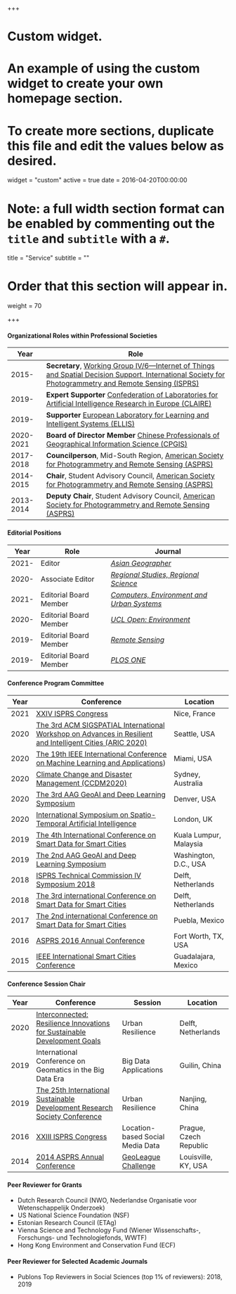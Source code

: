 +++
# Custom widget.
# An example of using the custom widget to create your own homepage section.
# To create more sections, duplicate this file and edit the values below as desired.
widget = "custom"
active = true
date = 2016-04-20T00:00:00

# Note: a full width section format can be enabled by commenting out the `title` and `subtitle` with a `#`.
title = "Service"
subtitle = ""

# Order that this section will appear in.
weight = 70

+++

#### Organizational Roles within Professional Societies
Year         | Role
-------------| ------------- 
2015-        | **Secretary**, [Working Group IV/6—Internet of Things and Spatial Decision Support, International Society for Photogrammetry and Remote Sensing (ISPRS)](http://www2.isprs.org/commissions/comm4/wg6.html)
2019-        | **Expert Supporter** [Confederation of Laboratories for Artificial Intelligence Research in Europe (CLAIRE)](https://claire-ai.org/)
2019-        | **Supporter** [European Laboratory for Learning and Intelligent Systems (ELLIS)](https://ellis.eu/)
2020-2021	 | **Board of Director Member** [Chinese Professionals of Geographical Information Science (CPGIS)](https://www.cpgis.org/)
2017- 2018   | **Councilperson**, Mid-South Region, [American Society for Photogrammetry and Remote Sensing (ASPRS)](https://www.asprs.org/)
2014-2015    | **Chair**, Student Advisory Council, [American Society for Photogrammetry and Remote Sensing (ASPRS)](https://www.asprs.org/)
2013-2014    | **Deputy Chair**, Student Advisory Council, [American Society for Photogrammetry and Remote Sensing (ASPRS)](https://www.asprs.org/)


#### Editorial Positions

Year| Role|Journal
----| ----|-------
2021-|Editor|[*Asian Geographer*](https://www.tandfonline.com/toc/rage20/current)
2020-|Associate Editor|[*Regional Studies, Regional Science*](https://www.tandfonline.com/toc/rsrs20/current)
2021-|Editorial Board Member|[*Computers, Environment and Urban Systems*](https://www.journals.elsevier.com/computers-environment-and-urban-systems)
2020-|Editorial Board Member|[*UCL Open: Environment*](https://ucl.scienceopen.com/)
2019-|Editorial Board Member|[*Remote Sensing*](https://www.mdpi.com/journal/remotesensing)
2019-|Editorial Board Member|[*PLOS ONE*](https://journals.plos.org/plosone/)



#### Conference Program Committee
Year| Conference|Location
----| ----------|--------
2021| [XXIV ISPRS Congress](http://www.isprs2020-nice.com/)|Nice, France
2020| [The 3rd ACM SIGSPATIAL International Workshop on Advances in Resilient and Intelligent Cities (ARIC 2020)](https://urbands.github.io/aric2020/)|Seattle, USA
2020| [The 19th IEEE International Conference on Machine Learning and Applications](https://www.icmla-conference.org/icmla20/))|Miami, USA
2020| [Climate Change and Disaster Management (CCDM2020)](http://www.gi4dm.net/2020/)|Sydney, Australia
2020|[The 3rd AAG GeoAI and Deep Learning Symposium](https://aag.secure-abstracts.com/AAG%20Annual%20Meeting%202020/sessions-gallery)|Denver, USA
2020|[International Symposium on Spatio-Temporal Artificial Intelligence](http://spacetimeai.org/)|London, UK
2019|[The 4th International Conference on Smart Data for Smart Cities](https://www.geoinfo.utm.my/sdsc2019/)|Kuala Lumpur, Malaysia
2019|[The 2nd AAG GeoAI and Deep Learning Symposium](https://www.acsu.buffalo.edu/~yhu42/files/2019_AAG_GeoAI_Symposium.pdf)|Washington, D.C., USA
2018|[ISPRS Technical Commission IV Symposium 2018](http://www.isprs.org/tc4-symposium2018/)|Delft, Netherlands
2018|[The 3rd international Conference on Smart Data for Smart Cities](http://sdsc2018.hft-stuttgart.de/)|Delft, Netherlands
2017|[The 2nd international Conference on Smart Data for Smart Cities](http://ing.pue.itesm.mx/udms2017/)|Puebla, Mexico
2016|[ASPRS 2016 Annual Conference](http://conferences.asprs.org/archives/Fort-Worth-2016/Ft-Worth-2016-Home)|Fort Worth, TX, USA
2015|[IEEE International Smart Cities Conference](http://sites.ieee.org/isc2-2015/)|Guadalajara, Mexico

#### Conference Session Chair
Year| Conference|Session|Location
----| ----------|-------|--------
2020|[Interconnected: Resilience Innovations for Sustainable Development Goals](https://www.4tu.nl/resilience/en/events/joint-international-resilience-conference/)|Urban Resilience|Delft, Netherlands
2019|International Conference on Geomatics in the Big Data Era |Big Data Applications|Guilin, China
2019|[The 25th International Sustainable Development Research Society Conference](http://isdrs.org/)|Urban Resilience|Nanjing, China
2016|[XXIII ISPRS Congress](http://www.isprs2016-prague.com/)|Location-based Social Media Data|Prague, Czech Republic
2014|[2014 ASPRS Annual Conference](http://conferences.asprs.org/archives/Louisville-2014/blog)|[GeoLeague Challenge](https://www.asprs.org/student/geoleague-challenge-2014.html)|Louisville, KY, USA

#### Peer Reviewer for Grants
- Dutch Research Council (NWO, Nederlandse Organisatie voor Wetenschappelijk Onderzoek)
- US National Science Foundation (NSF)
- Estonian Research Council (ETAg)
- Vienna Science and Technology Fund (Wiener Wissenschafts-, Forschungs- und Technologiefonds, WWTF)
- Hong Kong Environment and Conservation Fund (ECF)

#### Peer Reviewer for Selected Academic Journals
- Publons Top Reviewers in Social Sciences (top 1% of reviewers): 2018, 2019
